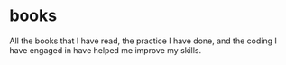 # books

All the books that I have read, the practice I have done, and the coding I have engaged in have helped me improve my skills.

